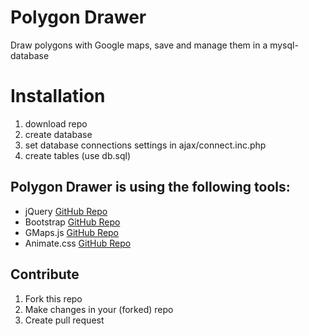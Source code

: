 Polygon Drawer
==============

Draw polygons with Google maps, save and manage them in a mysql-database

# Installation
1. download repo
2. create database
3. set database connections settings in ajax/connect.inc.php
4. create tables (use db.sql)
 
## Polygon Drawer is using the following tools:
* jQuery [GitHub Repo](https://github.com/jquery/jquery)
* Bootstrap [GitHub Repo](https://github.com/twbs/bootstrap)
* GMaps.js [GitHub Repo](https://github.com/hpneo/gmaps)
* Animate.css [GitHub Repo](https://github.com/daneden/animate.css)
 
## Contribute
1. Fork this repo
2. Make changes in your (forked) repo
3. Create pull request
